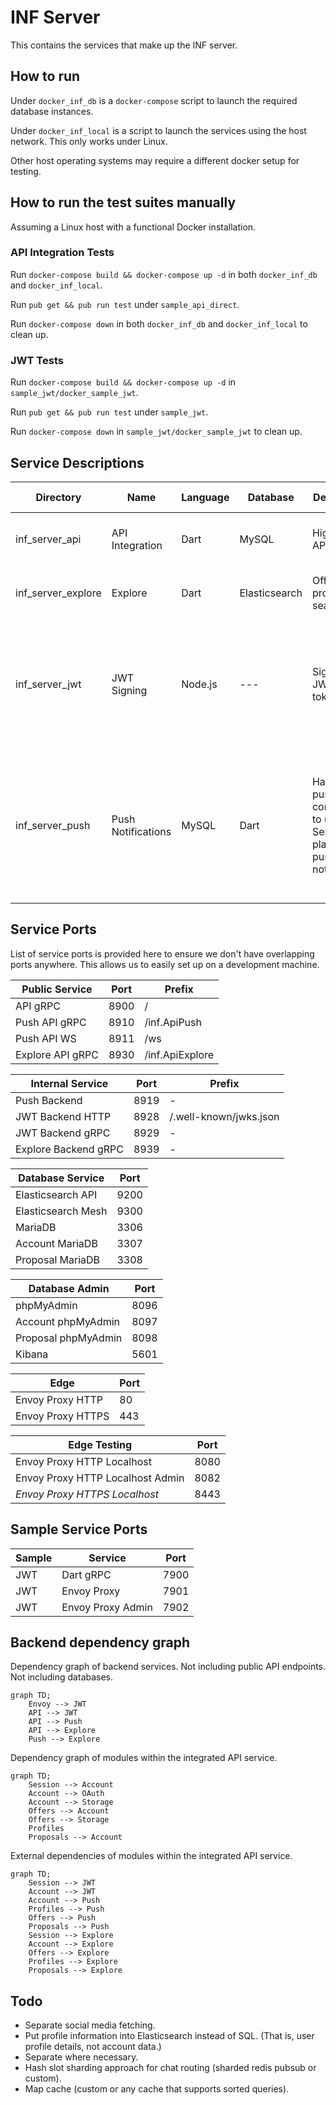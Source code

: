 # INF Server

This contains the services that make up the INF server.

## How to run

Under `docker_inf_db` is a `docker-compose` script to launch the required database instances.

Under `docker_inf_local` is a script to launch the services using the host network. This only works under Linux.

Other host operating systems may require a different docker setup for testing.

## How to run the test suites manually

Assuming a Linux host with a functional Docker installation.

### API Integration Tests

Run `docker-compose build && docker-compose up -d` in both `docker_inf_db` and `docker_inf_local`.

Run `pub get && pub run test` under `sample_api_direct`.

Run `docker-compose down` in both `docker_inf_db` and `docker_inf_local` to clean up.

### JWT Tests

Run `docker-compose build && docker-compose up -d` in `sample_jwt/docker_sample_jwt`.

Run `pub get && pub run test` under `sample_jwt`.

Run `docker-compose down` in `sample_jwt/docker_sample_jwt` to clean up.

## Service Descriptions

| Directory | Name | Language | Database | Description | Notes on scaling |
| --- | --- | --- | --- | --- | --- |
| inf_server_api | API Integration | Dart | MySQL | High level API. | Any number of instances. Stateless. |
| inf_server_explore | Explore | Dart | Elasticsearch | Offer and profile search. | Any number of instances. Stateless. |
| inf_server_jwt | JWT Signing | Node.js | --- |  Signs all JWT tokens. | Any number of instances. Stateless.<br>May have mirrored temporary signatures in the future. |
| inf_server_push | Push Notifications | MySQL | Dart | Handles push connections to users.<br>Sends platform push notifcations. | Only 1 instance.<br>Support for scaling can be achieved by sharding by account id. |

## Service Ports

List of service ports is provided here to ensure we don't have overlapping ports anywhere. This allows us to easily set up on a development machine.

| Public Service | Port | Prefix |
| --- | --- | --- |
| API gRPC | 8900 | / |
| Push API gRPC | 8910 | /inf.ApiPush |
| Push API WS | 8911 | /ws |
| Explore API gRPC | 8930 | /inf.ApiExplore |

| Internal Service | Port | Prefix |
| --- | --- | --- |
| Push Backend | 8919 | - |
| JWT Backend HTTP | 8928 | /.well-known/jwks.json |
| JWT Backend gRPC | 8929 | - |
| Explore Backend gRPC | 8939 | - |

| Database Service | Port |
| --- | --- |
| Elasticsearch API | 9200 |
| Elasticsearch Mesh | 9300 |
| MariaDB | 3306 |
| Account MariaDB | 3307 |
| Proposal MariaDB | 3308 |

| Database Admin | Port |
| --- | --- |
| phpMyAdmin | 8096 |
| Account phpMyAdmin | 8097 |
| Proposal phpMyAdmin | 8098 |
| Kibana | 5601 |

| Edge | Port |
| --- | --- |
| Envoy Proxy HTTP | 80 |
| Envoy Proxy HTTPS | 443 |

| Edge Testing | Port |
| --- | --- |
| Envoy Proxy HTTP Localhost | 8080 |
| Envoy Proxy HTTP Localhost Admin | 8082 |
| _Envoy Proxy HTTPS Localhost_ | 8443 |

## Sample Service Ports

| Sample | Service | Port |
| --- | --- | --- |
| JWT | Dart gRPC | 7900 |
| JWT | Envoy Proxy | 7901 |
| JWT | Envoy Proxy Admin | 7902 |

## Backend dependency graph

Dependency graph of backend services.
Not including public API endpoints. Not including databases.

```mermaid
graph TD;
    Envoy --> JWT
    API --> JWT
    API --> Push
    API --> Explore
    Push --> Explore
```

Dependency graph of modules within the integrated API service.

```mermaid
graph TD;
    Session --> Account
    Account --> OAuth
    Account --> Storage
    Offers --> Account
    Offers --> Storage
    Profiles
    Proposals --> Account
```

External dependencies of modules within the integrated API service.

```mermaid
graph TD;
    Session --> JWT
    Account --> JWT
    Account --> Push
    Profiles --> Push
    Offers --> Push
    Proposals --> Push
    Session --> Explore
    Account --> Explore
    Offers --> Explore
    Profiles --> Explore
    Proposals --> Explore
```

## Todo

- Separate social media fetching.
- Put profile information into Elasticsearch instead of SQL. (That is, user profile details, not account data.)
- Separate where necessary.
- Hash slot sharding approach for chat routing (sharded redis pubsub or custom).
- Map cache (custom or any cache that supports sorted queries).
